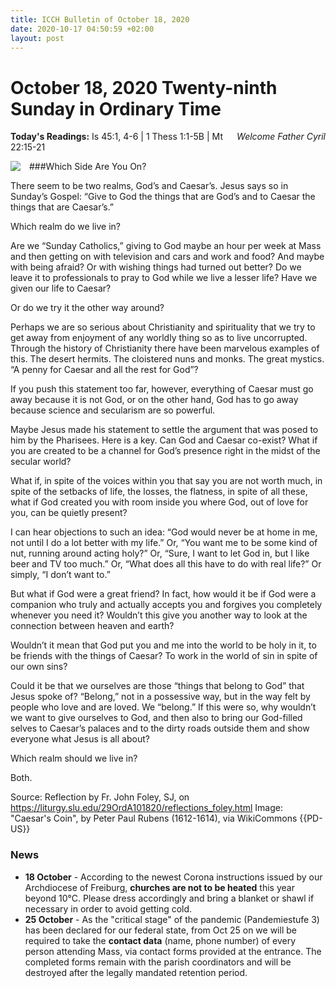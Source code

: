 ```yaml
---
title: ICCH Bulletin of October 18, 2020
date: 2020-10-17 04:50:59 +02:00
layout: post
---
```


# October 18, 2020 Twenty-ninth Sunday in Ordinary Time
<span style="float: right"><em>Welcome Father Cyril</em></span>
**Today's Readings:** Is 45:1, 4-6 | 1 Thess 1:1-5B | Mt 22:15-21


<img style="float: left; margin-right: 1em;" src="https://upload.wikimedia.org/wikipedia/commons/f/f7/Rubens_tribute_money.jpg">

###Which Side Are You On?

There seem to be two realms, God’s and Caesar’s. Jesus says so in Sunday’s Gospel: “Give to God the things that are God’s and to Caesar the things that are Caesar’s.”

Which realm do we live in?

Are we “Sunday Catholics,” giving to God maybe an hour per week at Mass and then getting on with television and cars and work and food? And maybe with being afraid? Or with wishing things had turned out better? Do we leave it to professionals to pray to God while we live a lesser life? Have we given our life to Caesar?

Or do we try it the other way around?

Perhaps we are so serious about Christianity and spirituality that we try to get away from enjoyment of any worldly thing so as to live uncorrupted. Through the history of Christianity there have been marvelous examples of this. The desert hermits. The cloistered nuns and monks. The great mystics. “A penny for Caesar and all the rest for God”?

If you push this statement too far, however, everything of Caesar must go away because it is not God, or on the other hand, God has to go away because science and secularism are so powerful.

Maybe Jesus made his statement to settle the argument that was posed to him by the Pharisees. Here is a key. Can God and Caesar co-exist? What if you are created to be a channel for God’s presence right in the midst of the secular world?

What if, in spite of the voices within you that say you are not worth much, in spite of the setbacks of life, the losses, the flatness, in spite of all these, what if God created you with room inside you where God, out of love for you, can be quietly present?

I can hear objections to such an idea: “God would never be at home in me, not until I do a lot better with my life.” Or, “You want me to be some kind of nut, running around acting holy?” Or, “Sure, I want to let God in, but I like beer and TV too much.” Or, “What does all this have to do with real life?” Or simply, “I don’t want to.”

But what if God were a great friend? In fact, how would it be if God were a companion who truly and actually accepts you and forgives you completely whenever you need it? Wouldn’t this give you another way to look at the connection between heaven and earth?

Wouldn’t it mean that God put you and me into the world to be holy in it, to be friends with the things of Caesar? To work in the world of sin in spite of our own sins?

Could it be that we ourselves are those “things that belong to God” that Jesus spoke of? “Belong,” not in a possessive way, but in the way felt by people who love and are loved. We “belong.” If this were so, why wouldn’t we want to give ourselves to God, and then also to bring our God-filled selves to Caesar’s palaces and to the dirty roads outside them and show everyone what Jesus is all about?

Which realm should we live in?

Both.

Source: Reflection by Fr. John Foley, SJ, on https://liturgy.slu.edu/29OrdA101820/reflections_foley.html
Image: "Caesar's Coin", by Peter Paul Rubens (1612-1614), via WikiCommons {{PD-US}}

### News 

* **18 October** - According to the newest Corona instructions issued by our Archdiocese of Freiburg, **churches are not to be heated** this year beyond 10°C. Please dress accordingly and bring a blanket or shawl if necessary in order to avoid getting cold.
* **25 October** - As the "critical stage" of the pandemic (Pandemiestufe 3) has been declared for our federal state, from Oct 25 on we will be required to take the **contact data** (name, phone number) of every person attending Mass, via contact forms provided at the entrance. The completed forms remain with the parish coordinators and will be destroyed after the legally mandated retention period. 

